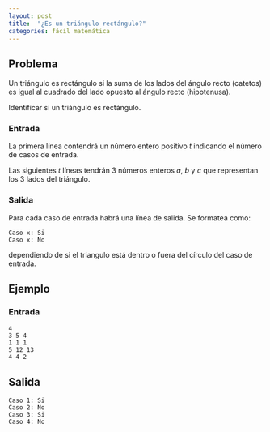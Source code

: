 ```yaml
---
layout: post
title:  "¿Es un triángulo rectángulo?"
categories: fácil matemática
---
```



## Problema

Un triángulo es rectángulo si la suma de los lados del ángulo recto (catetos) es igual al cuadrado del lado opuesto al ángulo recto (hipotenusa).

Identificar si un triángulo es rectángulo.

### Entrada

La primera línea contendrá un número entero positivo $t$ indicando el número de casos de entrada.

Las siguientes $t$ líneas tendrán 3 números enteros $a$, $b$ y $c$ que representan los 3 lados del triángulo.


### Salida
Para cada caso de entrada habrá una línea de salida. Se formatea como:

    Caso x: Si
    Caso x: No

dependiendo de si el triangulo está dentro o fuera del círculo del caso de entrada.

## Ejemplo

### Entrada

    4
    3 5 4
    1 1 1
    5 12 13
    4 4 2

## Salida

    Caso 1: Si  
    Caso 2: No  
    Caso 3: Si  
    Caso 4: No  
